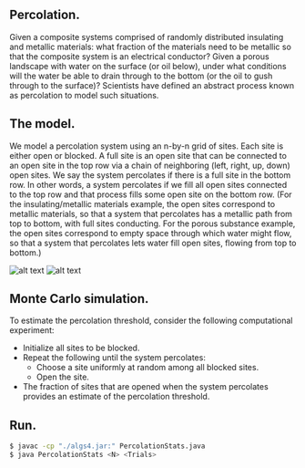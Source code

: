 
## Percolation.
Given a composite systems comprised of randomly distributed insulating and metallic materials: what fraction of the materials need to be metallic so that the composite system is an electrical conductor? Given a porous landscape with water on the surface (or oil below), under what conditions will the water be able to drain through to the bottom (or the oil to gush through to the surface)? Scientists have defined an abstract process known as percolation to model such situations.

## The model.
We model a percolation system using an n-by-n grid of sites. Each site is either open or blocked. A full site is an open site that can be connected to an open site in the top row via a chain of neighboring (left, right, up, down) open sites. We say the system percolates if there is a full site in the bottom row. In other words, a system percolates if we fill all open sites connected to the top row and that process fills some open site on the bottom row. (For the insulating/metallic materials example, the open sites correspond to metallic materials, so that a system that percolates has a metallic path from top to bottom, with full sites conducting. For the porous substance example, the open sites correspond to empty space through which water might flow, so that a system that percolates lets water fill open sites, flowing from top to bottom.)

![alt text](https://coursera.cs.princeton.edu/algs4/assignments/percolation/percolates-yes.png) 
![alt text](https://coursera.cs.princeton.edu/algs4/assignments/percolation/percolates-no.png) 


## Monte Carlo simulation.
To estimate the percolation threshold, consider the following computational experiment:

 - Initialize all sites to be blocked.
 - Repeat the following until the system percolates:
    - Choose a site uniformly at random among all blocked sites.
    - Open the site.
- The fraction of sites that are opened when the system percolates provides an estimate of the percolation threshold.

## Run.
```bash
$ javac -cp "./algs4.jar:" PercolationStats.java
$ java PercolationStats <N> <Trials>

```
